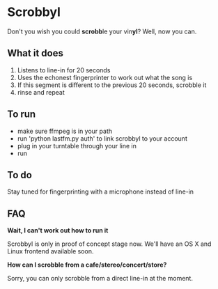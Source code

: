 Scrobbyl
==========================

Don't you wish you could **scrobb**le your vin**yl**?  Well, now you can.

What it does
------------

 1. Listens to line-in for 20 seconds
 2. Uses the echonest fingerprinter to work out what the song is
 3. If this segment is different to the previous 20 seconds, scrobble it
 4. rinse and repeat

To run
----------
 
 * make sure ffmpeg is in your path
 * run 'python lastfm.py auth' to link scrobbyl to your account
 * plug in your turntable through your line in
 * run

To do
----------
Stay tuned for fingerprinting with a microphone instead of line-in

FAQ
----------
**Wait, I can't work out how to run it**

  Scrobbyl is only in proof of concept stage now.  We'll have an OS X and Linux frontend available soon.

**How can I scrobble from a cafe/stereo/concert/store?**

  Sorry, you can only scrobble from a direct line-in at the moment.

